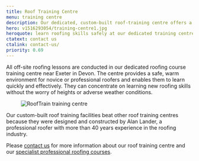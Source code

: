 ```yaml
---
title: Roof Training Centre
menu: training centre
description: Our dedicated, custom-built roof-training centre offers a safe, warm environment to learn about roofing.
hero: v1516293054/training-centre1.jpg
heroquote: learn roofing skills safely at our dedicated training centre
ctatext: contact us
ctalink: contact-us/
priority: 0.69
---
```


All off-site roofing lessons are conducted in our dedicated roofing course training centre near Exeter in Devon. The centre provides a safe, warm environment for novice or professional roofers and enables them to learn quickly and effectively. They can concentrate on learning new roofing skills without the worry of heights or adverse weather conditions.

<figure data-href="[imagecdn]v1516293684/training-centre2.jpg" class="progressive replace inline">
  <img src="[imagecdn]c_scale,w_50/v1516293684/training-centre2.jpg" alt="RoofTrain training centre" class="preview" />
</figure>

Our custom-built roof training facilities beat other roof training centres because they were designed and constructed by Alan Lander, a professional roofer with more than 40 years experience in the roofing industry.

Please [contact us]([root]contact-us/) for more information about our roof training centre and our [specialist professional roofing courses]([root]roof-training-courses/).
